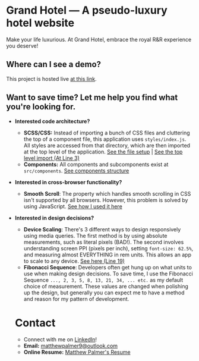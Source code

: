 # Grand Hotel &mdash; A pseudo-luxury hotel website
Make your life luxurious. At Grand Hotel, embrace the royal R&R experience you deserve!

## Where can I see a demo?
This project is hosted live [at this link](https://grand-hotel-silk.vercel.app/).

## Want to save time? Let me help you find what you're looking for.
- **Interested code architecture?**
  - **SCSS/CSS:** Instead of importing a bunch of CSS files and cluttering the top of a component file, this application uses `styles/index.js`. All styles are accessed from that directory, which are then imported at the top level of the application. [See the file setup](https://github.com/MatthewPalmer9/grand-hotel/tree/master/src/styles) | [See the top level import (At Line 3)](https://github.com/MatthewPalmer9/grand-hotel/blob/master/src/index.js)
  - **Components:** All components and subcomponents exist at `src/components`. [See components structure](https://github.com/MatthewPalmer9/grand-hotel/tree/master/src/components)

- **Interested in cross-browser functionality?**
  - **Smooth Scroll**: The property which handles smooth scrolling in CSS isn't supported by all browsers. However, this problem is solved by using JavaScript. [See how I used it here](https://github.com/MatthewPalmer9/grand-hotel/blob/master/src/App.js)

- **Interested in design decisions?**
  - **Device Scaling**: There's 3 different ways to design responsively using media queries. The first method is by using absolute measurements, such as literal pixels (BAD!). The second involves understanding screen PPI (pixels per inch), setting `font-size: 62.5%`, and measuring almost EVERYTHING in rem units. This allows an app to scale to any device. [See here (Line 19)](https://github.com/MatthewPalmer9/grand-hotel/blob/master/src/styles/global/global.scss)
  - **Fibonacci Sequence**: Developers often get hung up on what units to use when making design decisions. To save time, I use the Fibonacci Sequence `..., 2, 3, 5, 8, 13, 21, 34, ... etc.` as my default choice of measurement. These values are changed when polishing up the design, but generally you can expect me to have a method and reason for my pattern of development.

  # Contact
  - Connect with me on [LinkedIn](https://linkedin.com/in/mattpdev)!
  - **Email:** matthewpalmer9@outlook.com
  - **Online Resume:** [Matthew Palmer's Resume](https://docs.google.com/document/d/1-4BHZ96uD8QJ2SkTX21MXHgcdytroYjalObEu8Azp_o)